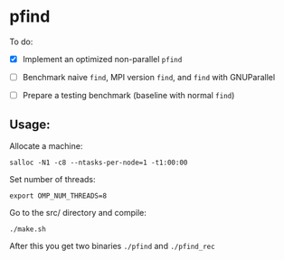 # pfind

To do:

- [x] Implement an optimized non-parallel ```pfind```
- [ ] Benchmark naive ```find```, MPI version ```find```, and ```find``` with GNUParallel
- [ ] Prepare a testing benchmark (baseline with normal ```find```)


## Usage:

Allocate a machine:
```
salloc -N1 -c8 --ntasks-per-node=1 -t1:00:00
```

Set number of threads:
```
export OMP_NUM_THREADS=8
```

Go to the src/ directory and compile:
```
./make.sh
```

After this you get two binaries `./pfind` and `./pfind_rec`
